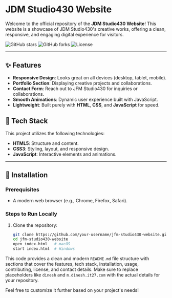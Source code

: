 # JDM Studio430 Website

Welcome to the official repository of the **JDM Studio430 Website**! This website is a showcase of JDM Studio430's creative works, offering a clean, responsive, and engaging digital experience for visitors.

![GitHub stars](https://img.shields.io/github/stars/your-username/jdm-studio430-website?style=social)
![GitHub forks](https://img.shields.io/github/forks/your-username/jdm-studio430-website?style=social)
![License](https://img.shields.io/github/license/your-username/jfm-studio430-website)



---

## ✨ Features

- **Responsive Design**: Looks great on all devices (desktop, tablet, mobile).
- **Portfolio Section**: Displaying creative projects and collaborations.
- **Contact Form**: Reach out to JFM Studio430 for inquiries or collaborations.
- **Smooth Animations**: Dynamic user experience built with JavaScript.
- **Lightweight**: Built purely with **HTML**, **CSS**, and **JavaScript** for speed.

## 🔧 Tech Stack

This project utilizes the following technologies:

- **HTML5**: Structure and content.
- **CSS3**: Styling, layout, and responsive design.
- **JavaScript**: Interactive elements and animations.

---

## 🚀 Installation

### Prerequisites

- A modern web browser (e.g., Chrome, Firefox, Safari).

### Steps to Run Locally

1. Clone the repository:

   ```bash
   git clone https://github.com/your-username/jfm-studio430-website.git
   cd jfm-studio430-website
   open index.html   # macOS
   start index.html  # Windows


This code provides a clean and modern `README.md` file structure with sections that cover the features, tech stack, installation, usage, contributing, license, and contact details. Make sure to replace placeholders like `dinesh` and `m.dinesh.it27.com` with the actual details for your repository.

Feel free to customize it further based on your project's needs!



